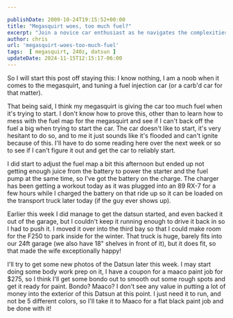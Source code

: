 ```yaml
---

publishDate: 2009-10-24T19:15:52+00:00
title: "Megasquirt woes, too much fuel?"
excerpt: "Join a novice car enthusiast as he navigates the complexities of fuel injection tuning, charges a car battery, and preps his Datsun for a new paint jo..."
author: chris
url: 'megasquirt-woes-too-much-fuel'
tags:  [ megasquirt, 240z, datsun ] 
updateDate: 2024-11-15T12:15:17-06:00
---
```


So I will start this post off staying this: I know nothing, I am a noob when it comes to the megasquirt, and tuning a fuel injection car (or a carb'd car for that matter). 

That being said, I think my megasquirt is giving the car too much fuel when it's trying to start. I don't know how to prove this, other than to learn how to mess with the fuel map for the megasquirt and see if I can't back off the fuel a big when trying to start the car. The car doesn't like to start, it's very hesitant to do so, and  to me it just sounds like it's flooded and can't ignite because of this. I'll have to do some reading here over the next week or so to see if I can't figure it out and get the car to reliably start.

I did start to adjust the fuel map a bit this afternoon but ended up not getting enough juice from the battery to power the starter and the fuel pump at the same time, so I've got the battery on the charge. The charger has been getting a workout today as it was plugged into an 89 RX-7 for a few hours while I charged the battery on that ride up so it can be loaded on the transport truck later today (if the guy ever shows up).

Earlier this week I did manage to get the datsun started, and even backed it out of the garage, but I couldn't keep it running enough to drive it back in so I had to push it. I moved it over into the third bay so that I could make room for the F250 to park inside for the winter. That truck is huge, barely fits into our 24ft garage (we also have 18" shelves in front of it), but it does fit, so that made the wife exceptionally happy!

I'll try to get some new photos of the Datsun later this week. I may start doing some body work prep on it, I have a coupon for a maaco paint job for $275, so I think I'll get some bondo out to smooth out some rough spots and get it ready for paint. Bondo? Maaco? I don't see any value in putting a lot of money into the exterior of this Datsun at this point. I just need it to run, and not be 5 different colors, so I'll take it to Maaco for a flat black paint job and be done with it!
